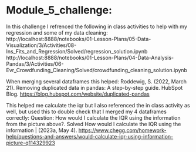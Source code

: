 # Module_5_challenge:
In this challenge I refrenced the following in class activities to help with my regression and some of my data cleaning:
http://localhost:8888/notebooks/01-Lesson-Plans/05-Data-Visualization/3/Activities/08-Ins_Fits_and_Regression/Solved/regression_solution.ipynb
http://localhost:8888/notebooks/01-Lesson-Plans/04-Data-Analysis-Pandas/3/Activities/06-Evr_Crowdfunding_Cleaning/Solved/crowdfunding_cleaning_solution.ipynb

When merging several dataframes this helped:
Roddewig, S. (2022, March 21). Removing duplicated data in pandas: A step-by-step guide. HubSpot Blog. https://blog.hubspot.com/website/duplicated-pandas 

This helped me calculate the iqr but I also referenced the in class activity as well, but used this to double check that I merged my 4 dataframes correctly:
Question: How would I calculate the IQR using the information from the picture above?. Solved How would I calculate the IQR using the information |
(2023a, May 4). https://www.chegg.com/homework-help/questions-and-answers/would-calculate-iqr-using-information-picture-q114329923 
